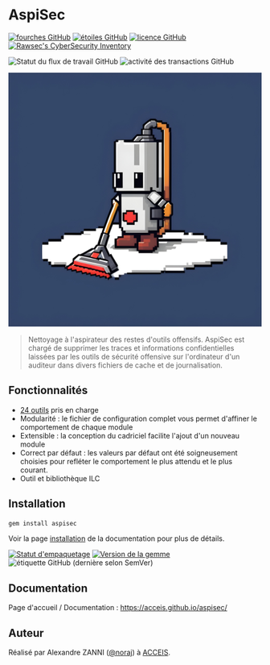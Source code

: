 # AspiSec

[![fourches GitHub](https://img.shields.io/github/forks/acceis/aspisec)](https://github.com/acceis/aspisec/network)
[![étoiles GitHub](https://img.shields.io/github/stars/acceis/aspisec)](https://github.com/acceis/aspisec/stargazers)
[![licence GitHub](https://img.shields.io/github/license/acceis/aspisec)](https://github.com/acceis/aspisec/blob/master/LICENSE.txt)
[![Rawsec's CyberSecurity Inventory](https://inventory.raw.pm/img/badges/Rawsec-inventoried-FF5050_flat.svg)](https://inventory.raw.pm/tools.html#aspisec)

![Statut du flux de travail GitHub](https://img.shields.io/github/actions/workflow/status/acceis/aspisec/ruby.yml?branch=master)
![activité des transactions GitHub](https://img.shields.io/github/commit-activity/y/acceis/aspisec)

![logo AspiSec](docs/_media/logo-aspisec.jpg)

> Nettoyage à l'aspirateur des restes d'outils offensifs. AspiSec est chargé de supprimer les traces et informations confidentielles laissées par les outils de sécurité offensive sur l'ordinateur d'un auditeur dans divers fichiers de cache et de journalisation.

## Fonctionnalités

- [24 outils](https://acceis.github.io/aspisec/#/pages/tools) pris en charge
- Modularité : le fichier de configuration complet vous permet d'affiner le comportement de chaque module
- Extensible : la conception du cadriciel facilite l'ajout d'un nouveau module
- Correct par défaut : les valeurs par défaut ont été soigneusement choisies pour refléter le comportement le plus attendu et le plus courant.
- Outil et bibliothèque ILC

## Installation

```zsh
gem install aspisec
```

Voir la page [installation](https://acceis.github.io/aspisec/#/pages/install) de la documentation pour plus de détails.

[![Statut d'empaquetage](https://repology.org/badge/vertical-allrepos/aspisec.svg)](https://repology.org/project/aspisec/versions)
[![Version de la gemme](https://badge.fury.io/rb/aspisec.svg)](https://badge.fury.io/rb/aspisec)
![étiquette GitHub (dernière selon SemVer)](https://img.shields.io/github/tag/acceis/aspisec)

## Documentation

Page d'accueil / Documentation : https://acceis.github.io/aspisec/

## Auteur

Réalisé par Alexandre ZANNI ([@noraj](https://pwn.by/noraj/)) à [ACCEIS](https://www.acceis.fr/).
